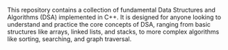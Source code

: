 This repository contains a collection of fundamental Data Structures and Algorithms (DSA) implemented in C++. It is designed for anyone looking to understand and practice the core concepts of DSA, ranging from basic structures like arrays, linked lists, and stacks, to more complex algorithms like sorting, searching, and graph traversal. 

